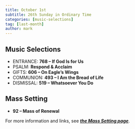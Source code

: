 ```yaml
---
title: October 1st 
subtitle: 26th Sunday in Ordinary Time
categories: [music-selections]
tag: [last-month]
author: mark
---
```


## Music Selections

- ENTRANCE: **768 – If God Is for Us**
- PSALM: **Respond & Acclaim**
- GIFTS: **606 – On Eagle’s Wings**
- COMMUNION: **493 – I Am the Bread of Life**
- DISMISSAL: **519 – Whatsoever You Do**

## Mass Setting

- **92 – Mass of Renewal**

For more information and links, see _**[the Mass Setting page](/mass-setting/)**_.
